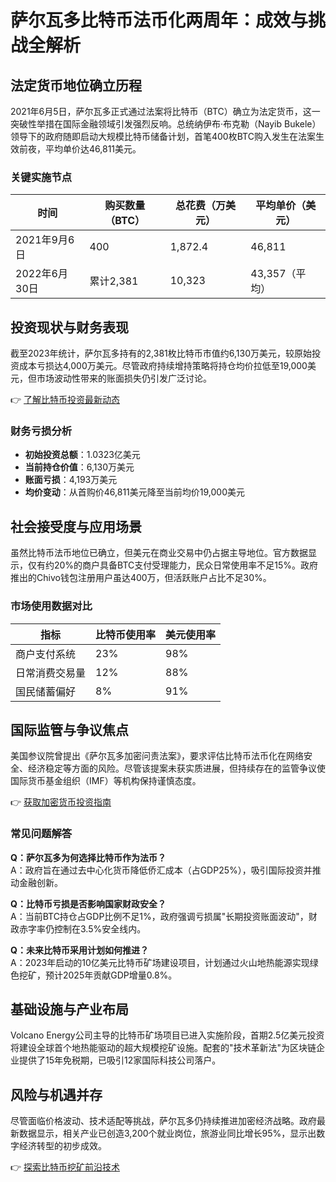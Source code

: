 # 萨尔瓦多比特币法币化两周年：成效与挑战全解析

## 法定货币地位确立历程

2021年6月5日，萨尔瓦多正式通过法案将比特币（BTC）确立为法定货币，这一突破性举措在国际金融领域引发强烈反响。总统纳伊布·布克勒（Nayib Bukele）领导下的政府随即启动大规模比特币储备计划，首笔400枚BTC购入发生在法案生效前夜，平均单价达46,811美元。

### 关键实施节点
| 时间          | 购买数量（BTC） | 总花费（万美元） | 平均单价（美元） |
|---------------|------------------|-------------------|------------------|
| 2021年9月6日  | 400              | 1,872.4           | 46,811           |
| 2022年6月30日 | 累计2,381        | 10,323            | 43,357（平均）   |

## 投资现状与财务表现

截至2023年统计，萨尔瓦多持有的2,381枚比特币市值约6,130万美元，较原始投资成本亏损达4,000万美元。尽管政府持续增持策略将持仓均价拉低至19,000美元，但市场波动性带来的账面损失仍引发广泛讨论。

👉 [了解比特币投资最新动态](https://bit.ly/okx_welcome)

### 财务亏损分析
- **初始投资总额**：1.0323亿美元
- **当前持仓价值**：6,130万美元
- **账面亏损**：4,193万美元
- **均价变动**：从首购价46,811美元降至当前均价19,000美元

## 社会接受度与应用场景

虽然比特币法币地位已确立，但美元在商业交易中仍占据主导地位。官方数据显示，仅有约20%的商户具备BTC支付受理能力，民众日常使用率不足15%。政府推出的Chivo钱包注册用户虽达400万，但活跃账户占比不足30%。

### 市场使用数据对比
| 指标                | 比特币使用率 | 美元使用率 |
|---------------------|--------------|------------|
| 商户支付系统        | 23%          | 98%        |
| 日常消费交易量      | 12%          | 88%        |
| 国民储蓄偏好        | 8%           | 91%        |

## 国际监管与争议焦点

美国参议院曾提出《萨尔瓦多加密问责法案》，要求评估比特币法币化在网络安全、经济稳定等方面的风险。尽管该提案未获实质进展，但持续存在的监管争议使国际货币基金组织（IMF）等机构保持谨慎态度。

👉 [获取加密货币投资指南](https://bit.ly/okx_welcome)

### 常见问题解答
**Q：萨尔瓦多为何选择比特币作为法币？**  
A：政府旨在通过去中心化货币降低侨汇成本（占GDP25%），吸引国际投资并推动金融创新。

**Q：比特币亏损是否影响国家财政安全？**  
A：当前BTC持仓占GDP比例不足1%，政府强调亏损属"长期投资账面波动"，财政赤字率仍控制在3.5%安全线内。

**Q：未来比特币采用计划如何推进？**  
A：2023年启动的10亿美元比特币矿场建设项目，计划通过火山地热能源实现绿色挖矿，预计2025年贡献GDP增量0.8%。

## 基础设施与产业布局

Volcano Energy公司主导的比特币矿场项目已进入实施阶段，首期2.5亿美元投资将建设全球首个地热能驱动的超大规模挖矿设施。配套的"技术革新法"为区块链企业提供了15年免税期，已吸引12家国际科技公司落户。

## 风险与机遇并存

尽管面临价格波动、技术适配等挑战，萨尔瓦多仍持续推进加密经济战略。政府最新数据显示，相关产业已创造3,200个就业岗位，旅游业同比增长95%，显示出数字经济转型的初步成效。

👉 [探索比特币挖矿前沿技术](https://bit.ly/okx_welcome)